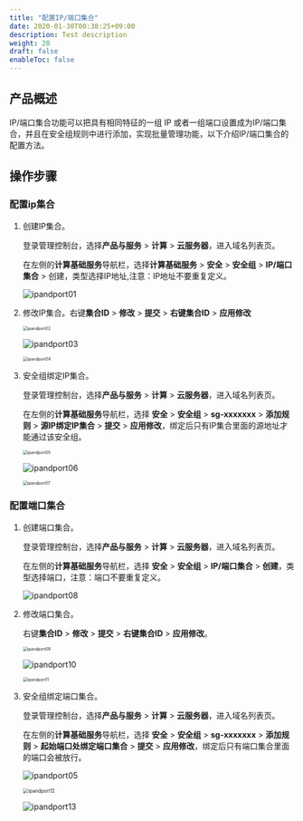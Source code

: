 ```yaml
---
title: "配置IP/端口集合"
date: 2020-01-30T00:38:25+09:00
description: Test description
weight: 20
draft: false
enableToc: false 
---
```


## 产品概述

IP/端口集合功能可以把具有相同特征的一组 IP 或者一组端口设置成为IP/端口集合，并且在安全组规则中进行添加，实现批量管理功能，以下介绍IP/端口集合的配置方法。

## 操作步骤

### 配置ip集合

1. 创建IP集合。

   登录管理控制台，选择**产品与服务** > **计算** > **云服务器**，进入域名列表页。

   在左侧的**计算基础服务**导航栏，选择**计算基础服务**  >  **安全**  >  **安全组**  >  **IP/端口集合**  >  创建，类型选择IP地址,注意：IP地址不要重复定义。
   
   ![ipandport01](../../../_images/ipandport01.jpg)
   
2. 修改IP集合。右键**集合ID**  >  **修改**  >  **提交**  >  **右键集合ID**  >  **应用修改**

   <img src="../../../_images/ipandport02.png" alt="ipandport02" style="zoom:50%;" />

   ![ipandport03](../../../_images/ipandport03.jpg)

   <img src="../../../_images/ipandport04.png" alt="ipandport04" style="zoom:50%;" />

3. 安全组绑定IP集合。

   登录管理控制台，选择**产品与服务** > **计算** > **云服务器**，进入域名列表页。

   在左侧的**计算基础服务**导航栏，选择 **安全**  >  **安全组**  >  **sg-xxxxxxx** >  **添加规则**  >  **源IP绑定IP集合**  >  **提交**  >  **应用修改**，绑定后只有IP集合里面的源地址才能通过该安全组。

   <img src="../../../_images/ipandport05.png" alt="ipandport05" style="zoom:50%;" />

   ![ipandport06](../../../_images/ipandport06.jpg)

   <img src="../../../_images/ipandport07.png" alt="ipandport07" style="zoom:50%;" />

### 配置端口集合

1. 创建端口集合。

   登录管理控制台，选择**产品与服务** > **计算** > **云服务器**，进入域名列表页。

   在左侧的**计算基础服务**导航栏，选择 **安全**  >  **安全组**  >  **IP/端口集合**  >  **创建**，类型选择端口，注意：端口不要重复定义。
   
   ![ipandport08](../../../_images/ipandport08.jpg)
   
2. 修改端口集合。

   右键**集合ID**  >  **修改**  >  **提交**  >  **右键集合ID**  >  **应用修改**。

   <img src="../../../_images/ipandport09.png" alt="ipandport09" style="zoom:50%;" />

   ![ipandport10](../../../_images/ipandport10.jpg)

   <img src="../../../_images/ipandport11.png" alt="ipandport11" style="zoom:50%;" />

3. 安全组绑定端口集合。

   登录管理控制台，选择**产品与服务** > **计算** > **云服务器**，进入域名列表页。

   在左侧的**计算基础服务**导航栏，选择 **安全**  >  **安全组**  >  **sg-xxxxxxx**  >  **添加规则**  >  **起始端口处绑定端口集合**  >  **提交**  >  **应用修改**，绑定后只有端口集合里面的端口会被放行。

   ![ipandport05](../../../_images/ipandport05.png)

   <img src="../../../_images/ipandport12.png" alt="ipandport12" style="zoom:60%;" />

   ![ipandport13](../../../_images/ipandport13.png)